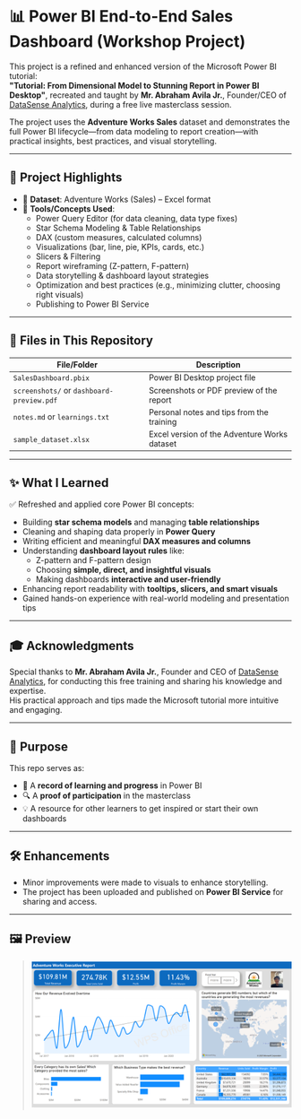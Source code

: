 # 📊 Power BI End-to-End Sales Dashboard (Workshop Project)

This project is a refined and enhanced version of the Microsoft Power BI tutorial:  
**"Tutorial: From Dimensional Model to Stunning Report in Power BI Desktop"**, recreated and taught by **Mr. Abraham Avila Jr.**, Founder/CEO of [DataSense Analytics](https://datasenseph.com), during a free live masterclass session.

The project uses the **Adventure Works Sales** dataset and demonstrates the full Power BI lifecycle—from data modeling to report creation—with practical insights, best practices, and visual storytelling.

---

## 🚀 Project Highlights

- 📂 **Dataset**: Adventure Works (Sales) – Excel format
- 🧠 **Tools/Concepts Used**:
  - Power Query Editor (for data cleaning, data type fixes)
  - Star Schema Modeling & Table Relationships
  - DAX (custom measures, calculated columns)
  - Visualizations (bar, line, pie, KPIs, cards, etc.)
  - Slicers & Filtering
  - Report wireframing (Z-pattern, F-pattern)
  - Data storytelling & dashboard layout strategies
  - Optimization and best practices (e.g., minimizing clutter, choosing right visuals)
  - Publishing to Power BI Service

---

## 📁 Files in This Repository

| File/Folder        | Description |
|--------------------|-------------|
| `SalesDashboard.pbix` | Power BI Desktop project file |
| `screenshots/` or `dashboard-preview.pdf` | Screenshots or PDF preview of the report |
| `notes.md` or `learnings.txt` | Personal notes and tips from the training |
| `sample_dataset.xlsx` | Excel version of the Adventure Works dataset |

---

## ✨ What I Learned

✅ Refreshed and applied core Power BI concepts:
- Building **star schema models** and managing **table relationships**
- Cleaning and shaping data properly in **Power Query**
- Writing efficient and meaningful **DAX measures and columns**
- Understanding **dashboard layout rules** like:
  - Z-pattern and F-pattern design
  - Choosing **simple, direct, and insightful visuals**
  - Making dashboards **interactive and user-friendly**
- Enhancing report readability with **tooltips, slicers, and smart visuals**
- Gained hands-on experience with real-world modeling and presentation tips

---

## 🎓 Acknowledgments

Special thanks to **Mr. Abraham Avila Jr.**, Founder and CEO of [DataSense Analytics](https://datasenseph.com), for conducting this free training and sharing his knowledge and expertise.  
His practical approach and tips made the Microsoft tutorial more intuitive and engaging.

---

## 🎯 Purpose

This repo serves as:
- 🧾 A **record of learning and progress** in Power BI
- 🔍 A **proof of participation** in the masterclass
- 💡 A resource for other learners to get inspired or start their own dashboards

---

## 🛠️ Enhancements

- Minor improvements were made to visuals to enhance storytelling.
- The project has been uploaded and published on **Power BI Service** for sharing and access.

---

## 🖼️ Preview

> ![Dashboard Picture](AdventureWorksExecutiveSalesReport_00.png)
